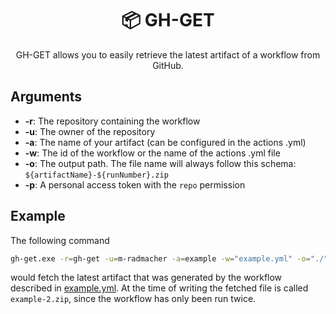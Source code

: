 <h1 align="center">
  📦 GH-GET
</h1>

<p align="center">
GH-GET allows you to easily retrieve the latest artifact of a workflow from GitHub.
</p>

## Arguments

- **-r**: The repository containing the workflow
- **-u**: The owner of the repository
- **-a**: The name of your artifact (can be configured in the actions .yml)
- **-w**: The id of the workflow or the name of the actions .yml file
- **-o**: The output path. The file name will always follow this schema: `${artifactName}-${runNumber}.zip`
- **-p**: A personal access token with the `repo` permission

## Example

The following command
```bash
gh-get.exe -r=gh-get -u=m-radmacher -a=example -w="example.yml" -o="./" -p=ghp_
```
would fetch the latest artifact that was generated by the workflow described in [example.yml](/.github/workflows/example.yml).
At the time of writing the fetched file is called `example-2.zip`, since the workflow has only been run twice.
